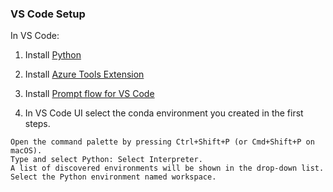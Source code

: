 ### VS Code Setup

In VS Code:

1. Install [Python](https://marketplace.visualstudio.com/items?itemName=ms-python.python)

2. Install [Azure Tools Extension](https://marketplace.visualstudio.com/items?itemName=ms-vscode.vscode-node-azure-pack)

3. Install [Prompt flow for VS Code](https://marketplace.visualstudio.com/items?itemName=prompt-flow.prompt-flow)

4. In VS Code UI select the conda environment you created in the first steps.
```
Open the command palette by pressing Ctrl+Shift+P (or Cmd+Shift+P on macOS).
Type and select Python: Select Interpreter.
A list of discovered environments will be shown in the drop-down list. 
Select the Python environment named workspace.
```


<!-- 
![select interpreter](images/select_interpreter.png)

2. First select the notebook Kernel to be the same of the conda environment you created in the README.md first steps.

<img src="images/select_kernel01.png" alt="Select Kernel">
<P>
<img src="images/select_kernel02.png" alt="Select Kernel"> -->

